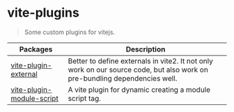 # vite-plugins

> Some custom plugins for vitejs.

Packages | Description 
-------- | ----------- 
[vite-plugin-external](packages/vite-plugin-external) | Better to define externals in vite2. It not only work on our source code, but also work on pre-bundling dependencies well.
[vite-plugin-module-script](packages/vite-plugin-module-script) | A vite plugin for dynamic creating a module script tag.
